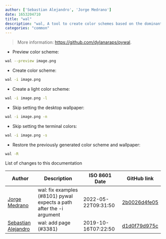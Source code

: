 ```yaml
---
author: ['Sebastian Alejandro', 'Jorge Medrano']
date: 1653204710
title: "wal"
description: "wal, A tool to create color schemes based on the dominant colors of a wallpaper."
categories: "common"
---
```

> More information: <https://github.com/dylanaraps/pywal>.

- Preview color scheme:

```bash
wal --preview image.png
```

- Create color scheme:

```bash
wal -i image.png
```

- Create a light color scheme:

```bash
wal -i image.png -l
```

- Skip setting the desktop wallpaper:

```bash
wal -i image.png -n
```

- Skip setting the terminal colors:

```bash
wal -i image.png -s
```

- Restore the previously generated color scheme and wallpaper:

```bash
wal -R
```
List of changes to this documentation


Author | Description | ISO 8601 Date | GitHub link
------|-----|-----|-----
[Jorge Medrano](mailto:jamedranoa@unal.edu.co) | wal: fix examples (#8101) pywal expects a path after the -i argument | 2022-05-22T09:31:50 | [2b0026d4fe05](https://github.com/tldr-pages/tldr/commit/2b0026d4fe05535e6bab3240b838326f47078685)
[Sebastian Alejandro](mailto:sebastian1231alejandro@gmail.com) | wal: add page (#3381) | 2019-10-16T07:22:50 | [d1d0f79d975c](https://github.com/tldr-pages/tldr/commit/d1d0f79d975c5340950e90b39ab7baa47b1965aa)

